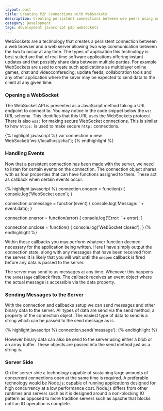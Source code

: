 ```yaml
---
layout: post
title: Creating P2P Connections with WebSockets
description: Creating persistent connections between web peers using sockets.
category: Development
tags: development javascript p2p websockets
---
```

WebSockets are a technology that creates a persistent connection between a web
browser and a web server allowing two way communication between the two to
occur at any time. The types of application this technology is best suited are
that of real time software applications offering instant updates and that
possibly share data between multiple parties. For example WebSockets are used
to create such applications as multiplayer online games; chat and
videoconferecing; update feeds; collaboration tools and any other application
where the sever may be expected to send data to the client at any given time.

### Opening a WebSocket

The WebSocket API is presented as a JavaScript method taking a URL endpoint to
connect to. You may notice in the code snippet below the `ws:` URL schema. This
identifies that this URL uses the WebSockets protocol. There is also `wss:` for
making secure WebSocket connections. This is similar to how `https:` is used to
make secure `http:` connections.

{% highlight javascript %}
  var connection = new WebSocket('ws://localhost/chat');
{% endhighlight %}

### Handling Events

Now that a persistent connection has been made with the server, we need to
listen for certain events on the connection. The connection object shares with
us four properties that can have functions assigned to them. These act as
callback when certain events occur.

{% highlight javascript %}
  connection.onopen = function() {
    console.log('WebSocket open');
  }

  connection.onmessage = function(event) {
    console.log('Message: ' + event.data);
  }

  connection.onerror = function(error) {
    console.log('Error: ' + error);
  }

  connection.onclose = function() {
    console.log('WebSocket closed');
  }
{% endhighlight %}

Within these callbacks you may perform whatever function deemed necessary for
the application being written. Here I have simply output the connection state,
along with any messages that have been received from the server. It is likely
that you will wait until the `onopen` callback is fired before any data is
passed to the server.

The server may send to us messages at any time. Whenever this happens the
`onmessage` callback fires. The callback receives an event object where the
actual message is accessible via the data property.

### Sending Messages to the Server

With the connection and callbacks setup we can send messages and other binary
data to the server. All types of data are send via the send method, a property
of the connection object. The easiest type of data to send is a string which
can be passed to the send message as is.

{% highlight javascript %}
  connection.send('message');
{% endhighlight %}

However binary data can also be send to the server using either a blob or an
array buffer. These objects are passed into the send method just as a string
is.

### Server Side

On the server side a technology capable of sustaining large amounts of
concurrent connections open at the same time is required. A preferable
technology would be Node.js; capable of running applications designed for high
concurrency at a low performance cost. Node.js differs from other runtimes and
servers such as it is designed around a non-blocking IO pattern as opposed to
more tradition servers such as apache that blocks until an IO operation is
complete.

